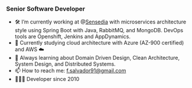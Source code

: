 ### Senior Software Developer 
- 🛠  I’m currently working at @[Sensedia](https://www.sensedia.com.br/) with microservices architecture style using Spring Boot with Java, RabbitMQ, and MongoDB. DevOps tools are Openshift, Jenkins and AppDynamics.   
- 🌱 Currently studying cloud architecture with Azure (AZ-900 certified) and AWS ☁️  
- 🔭 Always learning about Domain Driven Design, Clean Architecture, System Design, and Distributed Systems. 
- 📫 How to reach me: f.salvador91@gmail.com  
- 👨🏽‍💻 Developer since 2010

